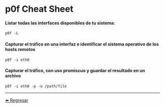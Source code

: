 # p0f Cheat Sheet

#### Listar todas las interfaces disponibles de tu sistema:
```
p0f -L
```

#### Capturar el tráfico en una interfaz e identificar el sistema operativo de los hosts remotos
```
p0f -i eth0
```

#### Capturar el tráfico, con uso promiscuo y guardar el resultado en un archivo
```
p0f -i eth0 -p -o /path/file
```

---

[:arrow_left: Regresar](https://github.com/m4lal0/cheatsheets)